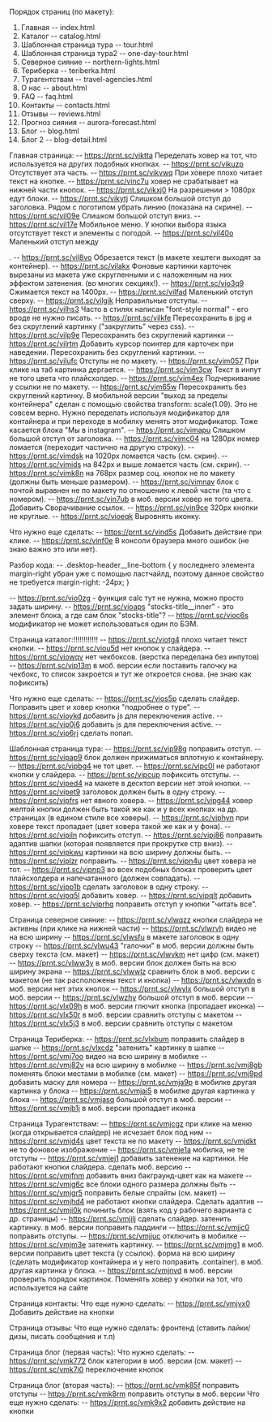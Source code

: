 Порядок страниц (по макету):
1. Главная                    -- index.html
2. Каталог                    -- catalog.html
3. Шаблонная страница тура    -- tour.html
4. Шаблонная страница тура2   -- one-day-tour.html
5. Северное сияние            -- northern-lights.html
6. Териберка                  -- teriberka.html
7. Турагентствам              -- travel-agencies.html
8. О нас                      -- about.html
9. FAQ                        -- faq.html
10. Контакты                  -- contacts.html
11. Отзывы                    -- reviews.html
12. Прогноз сияния            -- aurora-forecast.html
13. Блог                      -- blog.html
14. Блог 2                    -- blog-detail.html


Главная страница:
-- https://prnt.sc/viktta Переделать ховер на тот, что используется на других подобных кнопках.
-- https://prnt.sc/vikuzp Отсутствует эта часть.
-- https://prnt.sc/vikvwq При ховере плохо читает текст на кнопке.
-- https://prnt.sc/vinc7u ховер не срабатывает на нижней части кнопок.
-- https://prnt.sc/vikxj0 На разрешении > 1080px едут блоки.
-- https://prnt.sc/vikytj Слишком большой отступ до заголовка. Рядом с логотипом убрать линию (показана на скрине).
-- https://prnt.sc/vil09e Слишком большой отступ вниз.
-- https://prnt.sc/vil17e Мобильное меню. У кнопки выбора языка отсутствует текст и элементы с погодой.
-- https://prnt.sc/vil40o Маленький отступ между <p>.
-- https://prnt.sc/vil8vo Обрезается текст (в макете хештеги выходят за контейнер).
-- https://prnt.sc/vilakx Фоновые картинки карточек вырезаны из макета уже скругленными и с наложенным на них эффектом затенения. (во многих секциях!).
-- https://prnt.sc/vio3q9 Сжимается текст на 1400px.
-- https://prnt.sc/vilfad Маленький отступ сверху.
-- https://prnt.sc/vilgik Неправильные отступы.
-- https://prnt.sc/vilhs3 Часто в стилях написан "font-style normal" - его вроде не нужно писать.
-- https://prnt.sc/vilkfe Пересохранить в jpg и без скруглений картинку ("закруглить" через css).
-- https://prnt.sc/vilp9e Пересохранить без скруглений картинки
-- https://prnt.sc/vilrtm Добавить курсор поинтер для карточек при наведении. Пересохранить без скруглений картинки.
-- https://prnt.sc/vilufc Отступы не по макету.
-- https://prnt.sc/vim057 При клике на таб картинка дергается.
-- https://prnt.sc/vim3cw Текст в инпут не того цвета что плайсхолдер.
-- https://prnt.sc/vim4ex Подчеркивание у ссылки не по макету.
-- https://prnt.sc/vim65w Пересохранить без скруглений картинку. В мобильной версии "выход за пределы контейнера" сделан с помощью свойства transform: scale(1.09). Это не совсем верно. Нужно переделать используя модификатор для контайнера и при переходе в мобилку менять этот модификатор. Тоже касается блока "Мы в instagram".
-- https://prnt.sc/vimapu Слишком большой отступ от заголовка.
-- https://prnt.sc/vimc04 на 1280px номер ломается (переходит частично на другую строку).
-- https://prnt.sc/vimdsk на 1020px ломается часть (см. скрин).
-- https://prnt.sc/vimids на 842px и выше ломается часть (см. скрин).
-- https://prnt.sc/vimk8n на 768px размер соц. кнопок не по макету (должны быть меньше размером).
-- https://prnt.sc/vimnav блок с почтой выравнен не по макету по отношению к левой части (та что с номером).
-- https://prnt.sc/vin7ub в моб. версии ховер не того цвета. Добавить Сворачивание ссылок.
-- https://prnt.sc/vin9ce 320px кнопки не круглые. 
-- https://prnt.sc/vioeqk Выровнять иконку.

Что нужно еще сделать:
-- https://prnt.sc/vind5s Добавить действие при клике.
-- https://prnt.sc/vinf0e В консоли браузера много ошибок (не знаю важно это или нет). 

Разбор кода:
-- .desktop-header__line-bottom {  у последнего элемента margin-right убран уже с помощью ластчайлд, поэтому данное свойство не требуется
    margin-right: -24px;
}

-- https://prnt.sc/vio0zg - функция calc тут не нужна, можно просто задать ширину.
-- https://prnt.sc/vioaps "stocks-title__inner" - это элемент блока, а где сам блок "stocks-title"? 
-- https://prnt.sc/vioc6s модификатор не может использоваться один по БЭМ.


Страница каталог:!!!!!!!!!!!!
-- https://prnt.sc/viotg4 плохо читает текст кнопки.
-- https://prnt.sc/viou5d нет кнопок у слайдера.
-- https://prnt.sc/viowqv нет чекбоксов. (верстка переделана без инпутов)
-- https://prnt.sc/vip13m в моб. версии если поставить галочку на чекбокс, то список закроется и тут же откроется снова. (не знаю как пофиксить)

Что нужно еще сделать:
-- https://prnt.sc/vios5p сделать слайдер. Поправить цвет и ховер кнопки "подробнее о туре".
-- https://prnt.sc/vioykd добавить js для переключения active.
-- https://prnt.sc/vip0j6 добавить js для переключения active.
-- https://prnt.sc/vip6rj сделать попап.


Шаблонная страница тура:
-- https://prnt.sc/vip98g поправить отступ.
-- https://prnt.sc/vipap9 блок должен прижиматься вплотную к контайнеру.
-- https://prnt.sc/vipbg4 не тот цвет.
-- https://prnt.sc/vipc0l не работают кнопки у слайдера.
-- https://prnt.sc/vipcup пофиксить отступы.
-- https://prnt.sc/viped4 на макете в десктоп версии нет этой кнопки.
-- https://prnt.sc/vipet9 заголовок должен быть в одну строку.
-- https://prnt.sc/vipfrs нет явного ховера.
-- https://prnt.sc/vipg44 ховер желтой кнопки должен быть такой же как и у всех кнопках на др. страницах (в едином стиле все ховеры).
-- https://prnt.sc/viphyn при ховере текст пропадает (цвет ховера такой же как и у фона).
-- https://prnt.sc/vipiln пофиксить отступ.
-- https://prnt.sc/vipj86 поправить адаптив шапки (которая появляется при прокрутке стр вниз).
-- https://prnt.sc/vipkwu картинки на всю ширину должны быть.
-- https://prnt.sc/viplzr поправить.
-- https://prnt.sc/vipn4u цвет ховера не тот.
-- https://prnt.sc/vipnp3 во всех подобных блоках проверить цвет плайсхолдера и напечатанного (должен совпадать).
-- https://prnt.sc/vipp1b сделать заголовок в одну строку.
-- https://prnt.sc/vipq5l добавить ховер.
-- https://prnt.sc/vipqlt добавить ховер.
-- https://prnt.sc/viprhq поправить отступ у кнопки "читать все".

Страница северное сияние:
-- https://prnt.sc/vlwqzz кнопки слайдера не активны (при клике на нижней части)
-- https://prnt.sc/vlwrvh видео не на всю ширину
-- https://prnt.sc/vlwsfu в макете заголовок в одну строку
-- https://prnt.sc/vlwu43 "галочки" в моб. версии должны быть сверху текста (см. макет)
-- https://prnt.sc/vlwvkm нет цифр (см. макет)
-- https://prnt.sc/vlww3y в моб. версии блок должен быть на всю ширину экрана
-- https://prnt.sc/vlwwlz сравнить блок в моб. версии с макетом (не так расположены текст и кнопка)
-- https://prnt.sc/vlwxdn в моб. версии нет этих кнопок
-- https://prnt.sc/vlwylx большой отступ в моб. версии
-- https://prnt.sc/vlwzhy большой отступ в моб. версии
-- https://prnt.sc/vlx09h в моб. версии глючит кнопка (пропадает иконка)
-- https://prnt.sc/vlx50r в моб. версии сравнить отступы с макетом
-- https://prnt.sc/vlx5j3 в моб. версии сравнить отступы с макетом

Страница Териберка:
-- https://prnt.sc/vlxbum поправить слайдер в шапке
-- https://prnt.sc/vlxcdz "затенить" картинку в шапке
-- https://prnt.sc/vmj7oo видео на всю ширину в мобилке
-- https://prnt.sc/vmj82v на всю ширину в мобилке
-- https://prnt.sc/vmj8gb поменять блоки местами в мобилке (см. макет)
-- https://prnt.sc/vmj9pd добавить маску для номера
-- https://prnt.sc/vmja9p в мобилке другая картинка у блока
-- https://prnt.sc/vmjai5 в мобилке другая картинка у блока
-- https://prnt.sc/vmjasq большой отступ в моб. версии
-- https://prnt.sc/vmjb1j в моб. версии пропадает иконка

Страница Турагентствам:
-- https://prnt.sc/vmjcgz при клике на меню (когда открывается слайдер) не исчезает блок под ним
-- https://prnt.sc/vmjd4s цвет текста не по макету
-- https://prnt.sc/vmjdkt не то фоновое изображение
-- https://prnt.sc/vmje1a мобилка, не те отступы
-- https://prnt.sc/vmjej1 добавить затенение на картинки. Не работают кнопки слайдера. сделать моб. версию
-- https://prnt.sc/vmjfnm добавить вниз бакграунд-цвет как на макете
-- https://prnt.sc/vmjg6c все блоки одного размера должны быть
-- https://prnt.sc/vmjgr5 поправить белые спрайты (см. макет)
-- https://prnt.sc/vmjhd4 не работают кнопки слайдера. Сделать адаптив
-- https://prnt.sc/vmji0k починить блок (взять код у рабочего варианта с др. страницы)
-- https://prnt.sc/vmjilj сделать слайдер. затенить картинку. в моб. версии поправить паддинги
-- https://prnt.sc/vmjjc0 поправить отступы.
-- https://prnt.sc/vmjjuc отключить в мобилке
-- https://prnt.sc/vmjm3e затенить картинку. 
-- https://prnt.sc/vmjmg1 в моб. версии поправить цвет текста (у ссылок). форма на всю ширину (сделать модификатор контайнера и у него поправить .container). в моб. другая картинка у блока.
-- https://prnt.sc/vmjnvd в моб. версии проверить порядок картинок. Поменять ховер у кнопки на тот, что используется на сайте


Страница контакты:
Что еще нужно сделать:
-- https://prnt.sc/vmjvx0 Добавить действие на кнопки

Страница отзывы:
Что еще нужно сделать:
фронтенд (ставить лайки/дизы, писать сообщения и т.п)

Страница блог (первая часть):
Что нужно сделать:
-- https://prnt.sc/vmk772 блок категории в моб. версии (см. макет)
-- https://prnt.sc/vmk7i0 переключение кнопок

Страница блог (вторая часть):
-- https://prnt.sc/vmk85f поправить отступы
-- https://prnt.sc/vmk8rm поправить отступы в моб. версии
Что еще нужно сделать:
-- https://prnt.sc/vmk9x2 добавить действие на кнопки
